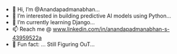 - 👋 Hi, I’m @Anandapadmanabhan...
- 👀 I’m interested in building predictive AI models using Python...
- 🐲 I’m currently learning Django...
- 📫 Reach me @ www.linkedin.com/in/anandapadmanabhan-s-43959522a
- 💯 Fun fact: ... Still Figuring OuT...

<!---
anandapadmanabhan-777/anandapadmanabhan-777 is a ✨ special ✨ repository because its `README.md` (this file) appears on your GitHub profile.
You can click the Preview link to take a look at your changes.
--->
